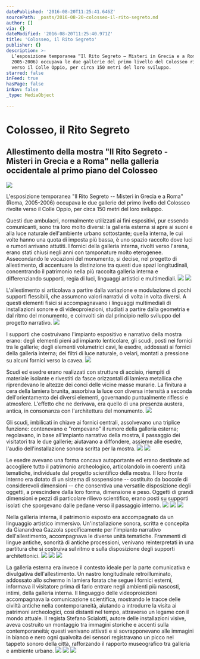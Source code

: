 ```yaml
---
datePublished: '2016-08-20T11:25:41.646Z'
sourcePath: _posts/2016-08-20-colosseo-il-rito-segreto.md
author: []
via: {}
dateModified: '2016-08-20T11:25:40.971Z'
title: 'Colosseo, il Rito Segreto'
publisher: {}
description: >-
  L’esposizione temporanea “Il Rito Segreto – Misteri in Grecia e a Roma” (Roma,
  2005-2006) occupava le due gallerie del primo livello del Colosseo rivolte
  verso il Colle Oppio, per circa 150 metri del loro sviluppo. 
starred: false
inFeed: true
hasPage: false
inNav: false
_type: MediaObject

---
```

# Colosseo, il Rito Segreto

## Allestimento della mostra "Il Rito Segreto - Misteri in Grecia e a Roma" nella galleria occidentale al primo piano del Colosseo
![](https://the-grid-user-content.s3-us-west-2.amazonaws.com/feb204a8-6883-4f13-98be-128b44e9c60f.jpg)

L'esposizione temporanea "Il Rito Segreto -- Misteri in Grecia e a Roma" (Roma, 2005-2006) occupava le due gallerie del primo livello del Colosseo rivolte verso il Colle Oppio, per circa 150 metri del loro sviluppo. 

Questi due ambulacri, normalmente utilizzati ai fini espositivi, pur essendo comunicanti, sono tra loro molto diversi: la galleria esterna si apre ai suoni e alla luce naturale dell'ambiente urbano sottostante; quella interna, le cui volte hanno una quota di imposta più bassa, è uno spazio raccolto dove luci e rumori arrivano attutiti. I fornici della galleria interna, rivolti verso l'arena, erano stati chiusi negli anni con tamponature molto eterogenee. Assecondando le vocazioni del monumento, si decise, nel progetto di allestimento, di accentuare la distinzione tra questi due spazi longitudinali, concentrando il patrimonio nella più raccolta galleria interna e differenziando supporti, regia di luci, linguaggi artistici e multimediali.
![](https://the-grid-user-content.s3-us-west-2.amazonaws.com/4a6ef44f-d616-47d4-b41f-f88c8d09c6fb.jpg)
![](https://the-grid-user-content.s3-us-west-2.amazonaws.com/3fc11e5b-5b09-4e00-a04a-1f65565b6428.jpg)

L'allestimento si articolava a partire dalla variazione e modulazione di pochi supporti flessibili, che assumono valori narrativi di volta in volta diversi. A questi elementi fisici si accompagnavano i linguaggi multimediali di installazioni sonore e di videoproiezioni, studiati a partire dalla geometria e dal ritmo del monumento, e coinvolti sin dal principio nello sviluppo del progetto narrativo.
![](https://the-grid-user-content.s3-us-west-2.amazonaws.com/966868ee-1322-4155-a8b0-9acab1fdc5f0.jpg)

I supporti che costruivano l'impianto espositivo e narrativo della mostra erano: degli elementi pieni ad impianto lenticolare, gli scudi, posti nei fornici tra le gallerie; degli elementi volumetrici cavi, le esedre, addossati ai fornici della galleria interna; dei filtri di luce naturale, o velari, montati a pressione su alcuni fornici verso la cavea.
![](https://the-grid-user-content.s3-us-west-2.amazonaws.com/95d61537-c81a-4236-a962-533c35ca1667.jpg)

Scudi ed esedre erano realizzati con strutture di acciaio, riempiti di materiale isolante e rivestiti da fasce orizzontali di lamiera metallica che riprendevano le altezze dei conci delle vicine masse murarie. La finitura a cera della lamiera brunita, assorbiva la luce con diversa intensità a seconda dell'orientamento dei diversi elementi, governando puntualmente riflessi e atmosfere. L'effetto che ne derivava, era quello di una presenza austera, antica, in consonanza con l'architettura del monumento.
![](https://the-grid-user-content.s3-us-west-2.amazonaws.com/a8e6b8af-ebf2-4ca4-a94d-daa4370da117.jpg)

Gli scudi, imbilicati in chiave ai fornici centrali, assolvevano una triplice funzione: contenevano e "rompevano" il rumore della galleria esterna; regolavano, in base all'impianto narrativo della mostra, il passaggio dei visitatori tra le due gallerie; aiutavano a diffondere, assieme alle esedre, l'audio dell'installazione sonora scritta per la mostra.
![](https://the-grid-user-content.s3-us-west-2.amazonaws.com/cf035425-68f3-48de-9837-91f51bcfb75d.jpg)
![](https://the-grid-user-content.s3-us-west-2.amazonaws.com/c4a7d442-0165-4f21-967c-262f70c9cc8c.jpg)

Le esedre avevano una forma concava autoportante ed erano destinate ad accogliere tutto il patrimonio archeologico, articolandolo in coerenti unità tematiche, individuate dal progetto scientifico della mostra. Il loro fronte interno era dotato di un sistema di sospensione -- costituito da boccole di considerevoli dimensioni -- che consentiva una versatile disposizione degli oggetti, a prescindere dalla loro forma, dimensione e peso. Oggetti di grandi dimensioni e pezzi di particolare rilievo scientifico, erano posti su supporti isolati che sporgevano dalle pedane verso il passaggio interno.
![](https://the-grid-user-content.s3-us-west-2.amazonaws.com/6d3d1bc4-9f6b-49aa-be42-22ecb1f3a24b.jpg)
![](https://the-grid-user-content.s3-us-west-2.amazonaws.com/62a2ed50-ea38-4351-a11b-643cf18404e7.jpg)
![](https://the-grid-user-content.s3-us-west-2.amazonaws.com/5e1a8d57-cd88-449f-8364-9ec15d399373.jpg)

Nella galleria interna, il patrimonio esposto era accompagnato da un linguaggio artistico immersivo. Un'installazione sonora, scritta e concepita da Gianandrea Gazzola specificamente per l'impianto narrativo dell'allestimento, accompagnava le diverse unità tematiche. Frammenti di lingue antiche, sonorità di antiche processioni, venivano reinterpretati in una partitura che si costruiva sul ritmo e sulla disposizione degli supporti architettonici.
![](https://the-grid-user-content.s3-us-west-2.amazonaws.com/fd761c78-c314-449c-bd3e-dfb844c41372.jpg)
![](https://the-grid-user-content.s3-us-west-2.amazonaws.com/cb44397d-aaee-4daf-aa86-7ad9375f7324.jpg)
![](https://the-grid-user-content.s3-us-west-2.amazonaws.com/308eeb22-374a-4e38-aa1f-ddab16e4be70.jpg)

La galleria esterna era invece il contesto ideale per la parte comunicativa e divulgativa dell'allestimento. Un nastro longitudinale retroilluminato, addossato allo schermo in lamiera forata che segue i fornici esterni, informava il visitatore prima di farlo entrare negli ambienti più nascosti, intimi, della galleria interna. Il linguaggio delle videoproiezioni accompagnava la comunicazione scientifica, mostrando le tracce delle civiltà antiche nella contemporaneità, aiutando a introdurre la visita ai patrimoni archeologici, così distanti nel tempo, attraverso un legame con il mondo attuale. Il regista Stefano Scialotti, autore delle installazioni visive, aveva costruito un montaggio tra immagini storiche e accenti sulla contemporaneità; questi venivano attivati e si sovrapponevano alle immagini in bianco e nero ogni qualvolta dei sensori registravano un picco nel tappeto sonoro della città, rafforzando il rapporto museografico tra galleria e ambiente urbano.
![](https://the-grid-user-content.s3-us-west-2.amazonaws.com/309d0b13-2fc6-4353-8b3f-817070077ddb.jpg)
![](https://the-grid-user-content.s3-us-west-2.amazonaws.com/cf3a0cbc-3150-4e1b-93a5-6606f4b6bc88.jpg)
![](https://the-grid-user-content.s3-us-west-2.amazonaws.com/0f962fb5-8cdc-4bb2-9de3-8a3bf6043ab3.jpg)
